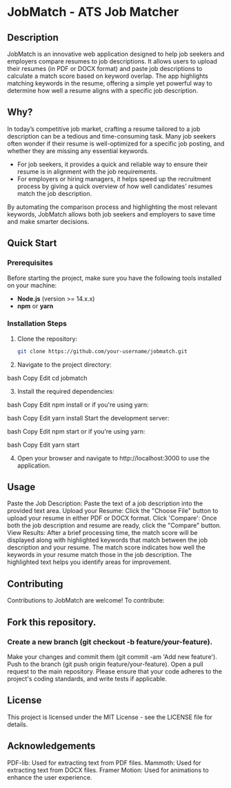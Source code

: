 # JobMatch - ATS Job Matcher

## Description
JobMatch is an innovative web application designed to help job seekers and employers compare resumes to job descriptions. It allows users to upload their resumes (in PDF or DOCX format) and paste job descriptions to calculate a match score based on keyword overlap. The app highlights matching keywords in the resume, offering a simple yet powerful way to determine how well a resume aligns with a specific job description.

## Why? 
In today’s competitive job market, crafting a resume tailored to a job description can be a tedious and time-consuming task. Many job seekers often wonder if their resume is well-optimized for a specific job posting, and whether they are missing any essential keywords. 
- For job seekers, it provides a quick and reliable way to ensure their resume is in alignment with the job requirements.
- For employers or hiring managers, it helps speed up the recruitment process by giving a quick overview of how well candidates’ resumes match the job description.

By automating the comparison process and highlighting the most relevant keywords, JobMatch allows both job seekers and employers to save time and make smarter decisions.

## Quick Start

### Prerequisites
Before starting the project, make sure you have the following tools installed on your machine:
- **Node.js** (version >= 14.x.x)
- **npm** or **yarn**

### Installation Steps
1. Clone the repository:
   ```bash
   git clone https://github.com/your-username/jobmatch.git

2. Navigate to the project directory:

bash
Copy
Edit
cd jobmatch

3. Install the required dependencies:

bash
Copy
Edit
npm install
or if you're using yarn:

bash
Copy
Edit
yarn install
Start the development server:

bash
Copy
Edit
npm start
or if you're using yarn:

bash
Copy
Edit
yarn start

4. Open your browser and navigate to http://localhost:3000 to use the application.

## Usage

Paste the Job Description: Paste the text of a job description into the provided text area.
Upload your Resume: Click the "Choose File" button to upload your resume in either PDF or DOCX format.
Click 'Compare': Once both the job description and resume are ready, click the "Compare" button.
View Results: After a brief processing time, the match score will be displayed along with highlighted keywords that match between the job description and your resume.
The match score indicates how well the keywords in your resume match those in the job description. The highlighted text helps you identify areas for improvement.

## Contributing
Contributions to JobMatch are welcome! To contribute:

## Fork this repository.

### Create a new branch (git checkout -b feature/your-feature).
Make your changes and commit them (git commit -am 'Add new feature').
Push to the branch (git push origin feature/your-feature).
Open a pull request to the main repository.
Please ensure that your code adheres to the project's coding standards, and write tests if applicable.

## License
This project is licensed under the MIT License - see the LICENSE file for details.

## Acknowledgements
PDF-lib: Used for extracting text from PDF files.
Mammoth: Used for extracting text from DOCX files.
Framer Motion: Used for animations to enhance the user experience.   
